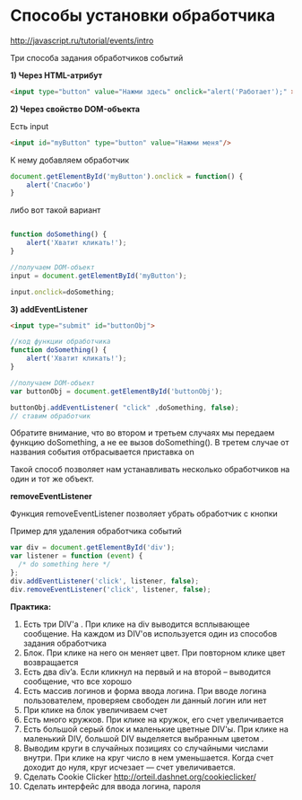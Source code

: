 # Способы установки обработчика

http://javascript.ru/tutorial/events/intro

Три способа задания обработчиков событий

**1) Через HTML-атрибут**


```html
<input type="button" value="Нажми здесь" onclick="alert('Работает');" >
```

**2) Через свойство DOM-объекта**

Есть input

```html
<input id="myButton" type="button" value="Нажми меня"/>
```

К нему добавляем обработчик

```js
document.getElementById('myButton').onclick = function() {
    alert('Спасибо')
}
```
либо вот такой вариант

```js

function doSomething() {
    alert('Хватит кликать!');
}

//получаем DOM-объект
input = document.getElementById('myButton');

input.onclick=doSomething;

```


**3) addEventListener**

```html
<input type="submit" id="buttonObj">
```

```js
//код функции обработчика
function doSomething() {
    alert('Хватит кликать!');
}

//получаем DOM-объект
var buttonObj = document.getElementById('buttonObj');

buttonObj.addEventListener( "click" ,doSomething, false); 
// ставим обработчик
```

Обратите внимание, что во втором и третьем случаях мы передаем функцию doSomething, а не ее вызов doSomething(). В третем случае от названия события отбрасывается приставка on

Такой способ позволяет нам устанавливать несколько обработчиков на один и тот же объект.

**removeEventListener**

Функция removeEventListener позволяет убрать обработчик с кнопки

Пример для удаления обработчика событий

```js
var div = document.getElementById('div');
var listener = function (event) {
  /* do something here */
};
div.addEventListener('click', listener, false);
div.removeEventListener('click', listener, false);
```


**Практика:**
1. Есть три DIV'a . При клике на div выводится всплывающее сообщение. На каждом из DIV'ов используется один из способов задания обработчика 
2. Блок. При клике на него он меняет цвет. При повторном клике цвет возвращается
3. Есть два div’a. Если кликнул на первый и на второй – выводится сообщение, что все хорошо
4. Есть массив логинов и форма ввода логина. При вводе логина пользователем, проверяем свободен ли данный логин или нет
5. 	При клике на блок увеличиваем счет
6. 	Есть много кружков. При клике на кружок, его счет увеличивается
7.	Есть большой серый блок и маленькие цветные DIV'ы. При клике на маленький DIV, большой DIV выделяется выбранным цветом .
8.	Выводим круги в случайных позициях со случайными числами внутри. При клике на круг число в нем уменьшается. Когда счет доходит до нуля, круг исчезает — счет увеличивается.
9.  Сделать Cookie Clicker http://orteil.dashnet.org/cookieclicker/ 
10. Сделать интерфейс для ввода логина, пароля



